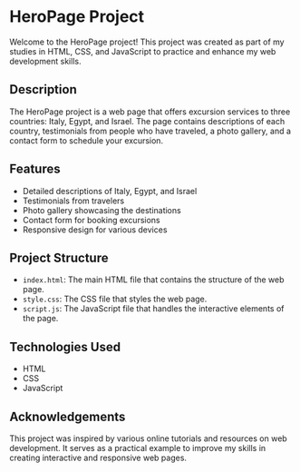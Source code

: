 # HeroPage Project

Welcome to the HeroPage project! This project was created as part of my studies in HTML, CSS, and JavaScript to practice and enhance my web development skills.

## Description

The HeroPage project is a web page that offers excursion services to three countries: Italy, Egypt, and Israel. The page contains descriptions of each country, testimonials from people who have traveled, a photo gallery, and a contact form to schedule your excursion.

## Features

- Detailed descriptions of Italy, Egypt, and Israel
- Testimonials from travelers
- Photo gallery showcasing the destinations
- Contact form for booking excursions
- Responsive design for various devices

## Project Structure

- `index.html`: The main HTML file that contains the structure of the web page.
- `style.css`: The CSS file that styles the web page.
- `script.js`: The JavaScript file that handles the interactive elements of the page.

## Technologies Used

- HTML
- CSS
- JavaScript

## Acknowledgements

This project was inspired by various online tutorials and resources on web development. It serves as a practical example to improve my skills in creating interactive and responsive web pages.

